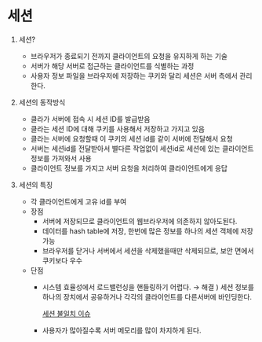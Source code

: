 # 세션

1. 세션?
    - 브라우저가 종료되기 전까지 클라이언트의 요청을 유지하게 하는 기술
    - 서버가 해당 서버로 접근하는 클라이언트를 식별하는 과정
    - 사용자 정보 파일을 브라우저에 저장하는 쿠키와 달리 세션은 서버 측에서 관리한다.

1. 세션의 동작방식
    - 클라가 서버에 접속 시 세션 ID를 발급받음
    - 클라는 세션 ID에 대해 쿠키를 사용해서 저장하고 가지고 있음
    - 클라는 서버에 요청할때 이 쿠키의 세션 id를 같이 서버에 전달해서 요청
    - 서버는 세션id를 전달받아서 별다른 작업없이 세션id로 세션에 있는 클라이언트 정보를 가져와서 사용
    - 클라이언트 정보를 가지고 서버 요청을 처리하여 클라이언트에게 응답
    
2. 세션의 특징
    - 각 클라이언트에게 고유 id를 부여
    - 장점
        - 서버에 저장되므로 클라이언트의 웹브라우저에 의존하지 않아도된다.
        - 데이터를 hash table에 저장, 한번에 많은 정보를 하나의 세션 객체에 저장가능
        - 브라우저를 닫거나 서버에서 세션을 삭제했을때만 삭제되므로, 보안 면에서 쿠키보다 우수
    - 단점
        - 시스템 효율성에서 로드밸런싱을 핸들링하기 어렵다. → 해결 ) 세션 정보를 하나의 장치에서 공유하거나 각각의 클라이언트를 다른서버에 바인딩한다.
            
            [세션 불일치 이슈](%E1%84%89%E1%85%A6%E1%84%89%E1%85%A7%E1%86%AB%20%E1%84%87%E1%85%AE%E1%86%AF%E1%84%8B%E1%85%B5%E1%86%AF%E1%84%8E%E1%85%B5%20%E1%84%8B%E1%85%B5%E1%84%89%E1%85%B2%20db7a24c7539a468bbb9ed4fd62b68b2b.md) 
            
        - 사용자가 많아질수록 서버 메모리를 많이 차지하게 된다.

